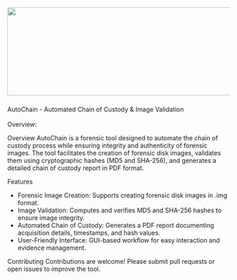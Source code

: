<div align="center">
  <img height="200" src="https://media3.giphy.com/media/v1.Y2lkPTc5MGI3NjExY2gwMjVjcHdyMHJudTFpeGRzOWhuZ2Z0d2hsdndjdGJudGl4eDl5biZlcD12MV9pbnRlcm5hbF9naWZfYnlfaWQmY3Q9Zw/AiuAHkuyccTnG1l21k/giphy.gif" style="width: 100vw; height: 200px; object-fit: fill;" />
</div>

###

<p align="left">AutoChain - Automated Chain of Custody & Image Validation<br><br>Overview:<br>

Overview
AutoChain is a forensic tool designed to automate the chain of custody process while ensuring integrity and authenticity of forensic images. The tool facilitates the creation of forensic disk images, validates them using cryptographic hashes (MD5 and SHA-256), and generates a detailed chain of custody report in PDF format.

Features
- Forensic Image Creation: Supports creating forensic disk images in .img format.
- Image Validation: Computes and verifies MD5 and SHA-256 hashes to ensure image integrity.
- Automated Chain of Custody: Generates a PDF report documenting acquisition details, timestamps, and hash values.
- User-Friendly Interface: GUI-based workflow for easy interaction and evidence management.



Contributing
Contributions are welcome! Please submit pull requests or open issues to improve the tool.

